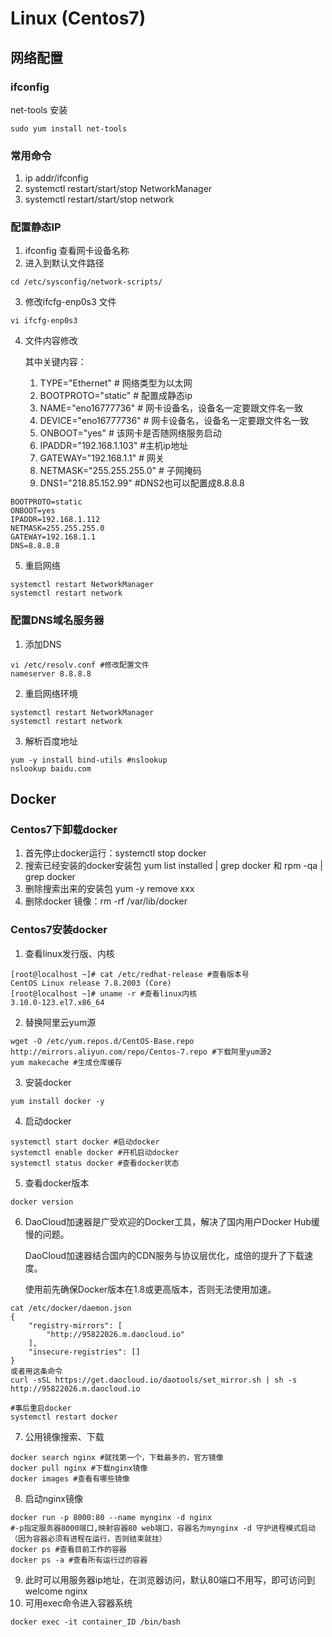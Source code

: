 # Linux (Centos7)

## 网络配置

### ifconfig

net-tools 安装

```shell
sudo yum install net-tools
```

### 常用命令

1. ip addr/ifconfig
2. systemctl restart/start/stop NetworkManager
3. systemctl restart/start/stop network

### 配置静态IP

1. ifconfig 查看网卡设备名称
2. 进入到默认文件路径

```shell
cd /etc/sysconfig/network-scripts/
```

3. 修改ifcfg-enp0s3 文件 

```shell
vi ifcfg-enp0s3
```

4. 文件内容修改

   其中关键内容：

   1. TYPE="Ethernet"     # 网络类型为以太网
   2. BOOTPROTO="static"  # 配置成静态ip
   3. NAME="eno16777736"  # 网卡设备名，设备名一定要跟文件名一致
   4. DEVICE="eno16777736" # 网卡设备名，设备名一定要跟文件名一致
   5. ONBOOT="yes"        # 该网卡是否随网络服务启动
   6. IPADDR="192.168.1.103"  #主机ip地址
   7. GATEWAY="192.168.1.1"   # 网关
   8. NETMASK="255.255.255.0"   # 子网掩码
   9. DNS1="218.85.152.99"    #DNS2也可以配置成8.8.8.8

```shell
BOOTPROTO=static
ONBOOT=yes
IPADDR=192.168.1.112
NETMASK=255.255.255.0
GATEWAY=192.168.1.1
DNS=8.8.8.8
```

5. 重启网络

```shell
systemctl restart NetworkManager
systemctl restart network
```

### 配置DNS域名服务器

1. 添加DNS

```shell
vi /etc/resolv.conf #修改配置文件
nameserver 8.8.8.8
```

2. 重启网络环境

```shell
systemctl restart NetworkManager
systemctl restart network
```

3. 解析百度地址

```shell
yum -y install bind-utils #nslookup
nslookup baidu.com
```

## Docker

### Centos7下卸载docker

1. 首先停止docker运行：systemctl stop docker
2. 搜索已经安装的docker安装包 yum list installed | grep docker 和 rpm -qa | grep docker
3. 删除搜索出来的安装包 yum -y remove xxx
4. 删除docker 镜像：rm -rf /var/lib/docker

### Centos7安装docker

1. 查看linux发行版、内核

```shell
[root@localhost ~]# cat /etc/redhat-release #查看版本号
CentOS Linux release 7.8.2003 (Core)
[root@localhost ~]# uname -r #查看linux内核
3.10.0-123.el7.x86_64
```

2. 替换阿里云yum源

```shell
wget -O /etc/yum.repos.d/CentOS-Base.repo http://mirrors.aliyun.com/repo/Centos-7.repo #下载阿里yum源2 
yum makecache #生成仓库缓存
```

3. 安装docker

```she
yum install docker -y
```

4. 启动docker

```shell
systemctl start docker #启动docker
systemctl enable docker #开机启动docker
systemctl status docker #查看docker状态
```

5. 查看docker版本

```shell
docker version
```

6. DaoCloud加速器是广受欢迎的Docker工具，解决了国内用户Docker Hub缓慢的问题。

   DaoCloud加速器结合国内的CDN服务与协议层优化，成倍的提升了下载速度。

   使用前先确保Docker版本在1.8或更高版本，否则无法使用加速。

```shell
cat /etc/docker/daemon.json
{
    "registry-mirrors": [
        "http://95822026.m.daocloud.io"
    ],
    "insecure-registries": []
}
或者用这条命令
curl -sSL https://get.daocloud.io/daotools/set_mirror.sh | sh -s http://95822026.m.daocloud.io

#事后重启docker
systemctl restart docker
```

7. 公用镜像搜索、下载

```shell
docker search nginx #就找第一个，下载最多的，官方镜像
docker pull nginx #下载nginx镜像
docker images #查看有哪些镜像
```

8. 启动nginx镜像

```shell
docker run -p 8000:80 --name mynginx -d nginx   
#-p指定服务器8000端口,映射容器80 web端口，容器名为mynginx -d 守护进程模式启动（因为容器必须有进程在运行，否则结束就挂）
docker ps #查看目前工作的容器
docker ps -a #查看所有运行过的容器
```

9. 此时可以用服务器ip地址，在浏览器访问，默认80端口不用写，即可访问到 welcome nginx
10. 可用exec命令进入容器系统

```shell
docker exec -it container_ID /bin/bash
```


